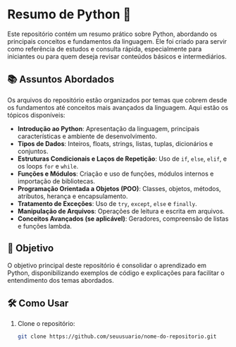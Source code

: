 # Resumo de Python 🐍

Este repositório contém um resumo prático sobre Python, abordando os principais conceitos e fundamentos da linguagem. Ele foi criado para servir como referência de estudos e consulta rápida, especialmente para iniciantes ou para quem deseja revisar conteúdos básicos e intermediários.

## 📚 Assuntos Abordados

Os arquivos do repositório estão organizados por temas que cobrem desde os fundamentos até conceitos mais avançados da linguagem. Aqui estão os tópicos disponíveis:

- **Introdução ao Python**: Apresentação da linguagem, principais características e ambiente de desenvolvimento.
- **Tipos de Dados**: Inteiros, floats, strings, listas, tuplas, dicionários e conjuntos.
- **Estruturas Condicionais e Laços de Repetição**: Uso de `if`, `else`, `elif`, e os loops `for` e `while`.
- **Funções e Módulos**: Criação e uso de funções, módulos internos e importação de bibliotecas.
- **Programação Orientada a Objetos (POO)**: Classes, objetos, métodos, atributos, herança e encapsulamento.
- **Tratamento de Exceções**: Uso de `try`, `except`, `else` e `finally`.
- **Manipulação de Arquivos**: Operações de leitura e escrita em arquivos.
- **Conceitos Avançados (se aplicável)**: Geradores, compreensão de listas e funções lambda.

## 🚀 Objetivo

O objetivo principal deste repositório é consolidar o aprendizado em Python, disponibilizando exemplos de código e explicações para facilitar o entendimento dos temas abordados.

## 🛠️ Como Usar

1. Clone o repositório:
   ```bash
   git clone https://github.com/seuusuario/nome-do-repositorio.git
